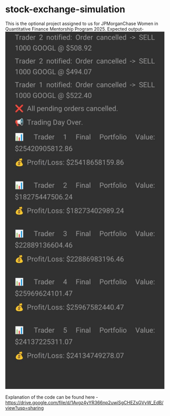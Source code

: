 # stock-exchange-simulation
 
This is the optional project assigned to us for JPMorganChase Women in Quantitative Finance Mentorship Program 2025.
Expected output-<img src="images/profit-loss.jpeg" alt="Trading Dashboard" width="500" >

Explanation of the code can be found here - https://drive.google.com/file/d/1Avgz4yYR366np2uwiSgCHEZsGVyW_EdB/view?usp=sharing
